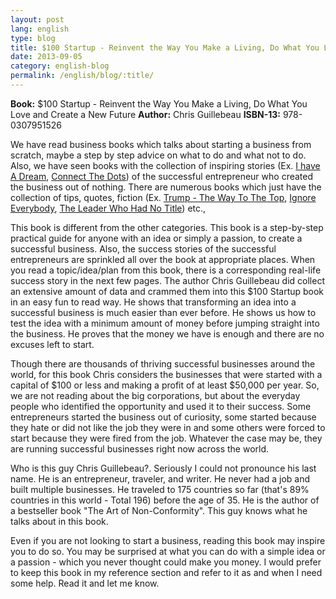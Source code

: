 ```yaml
---
layout: post
lang: english
type: blog
title: $100 Startup - Reinvent the Way You Make a Living, Do What You Love and Create a New Future
date: 2013-09-05
category: english-blog
permalink: /english/blog/:title/
---
```


**Book:** $100 Startup - Reinvent the Way You Make a Living, Do What You Love and Create a New Future
**Author:** Chris Guillebeau
**ISBN-13:** 978-0307951526

We have read business books which talks about starting a business from scratch, maybe a step by step advice on what to do and what not to do. Also, we have seen books with the collection of inspiring stories (Ex. [I have A Dream]({{site[include.lang][include.type].url}}/i-have-a-dream-rashmi-bansal-book-review/), [Connect The Dots]({{site[include.lang][include.type].url}}/connect-the-dots-rashmi-bansal-book-review/)) of the successful entrepreneur who created the business out of nothing. There are numerous books which just have the collection of tips, quotes, fiction (Ex. [Trump - The Way To The Top]({{site[include.lang][include.type].url}}/trump-the-way-to-the-top-donald-j-trump-book-review/), [Ignore Everybody]({{site[include.lang][include.type].url}}/ignore-everybody-hugh-macleod-book-review/), [The Leader Who Had No Title]({{site[include.lang][include.type].url}}/the-leader-who-had-no-title-robin-sharma-book-review/)) etc.,

This book is different from the other categories. This book is a step-by-step practical guide for anyone with an idea or simply a passion, to create a successful business. Also, the success stories of the successful entrepreneurs are sprinkled all over the book at appropriate places. When you read a topic/idea/plan from this book, there is a corresponding real-life success story in the next few pages. The author Chris Guillebeau did collect an extensive amount of data and crammed them into this $100 Startup book in an easy fun to read way. He shows that transforming an idea into a successful business is much easier than ever before. He shows us how to test the idea with a minimum amount of money before jumping straight into the business. He proves that the money we have is enough and there are no excuses left to start.

Though there are thousands of thriving successful businesses around the world, for this book Chris considers the businesses that were started with a capital of $100 or less and making a profit of at least $50,000 per year. So, we are not reading about the big corporations, but about the everyday people who identified the opportunity and used it to their success. Some entrepreneurs started the business out of curiosity, some started because they hate or did not like the job they were in and some others were forced to start because they were fired from the job. Whatever the case may be, they are running successful businesses right now across the world.

Who is this guy Chris Guillebeau?. Seriously I could not pronounce his last name. He is an entrepreneur, traveler, and writer. He never had a job and built multiple businesses. He traveled to 175 countries so far (that's 89% countries in this world - Total 196) before the age of 35. He is the author of a bestseller book "The Art of Non-Conformity". This guy knows what he talks about in this book.

Even if you are not looking to start a business, reading this book may inspire you to do so. You may be surprised at what you can do with a simple idea or a passion - which you never thought could make you money. I would prefer to keep this book in my reference section and refer to it as and when I need some help. Read it and let me know.
